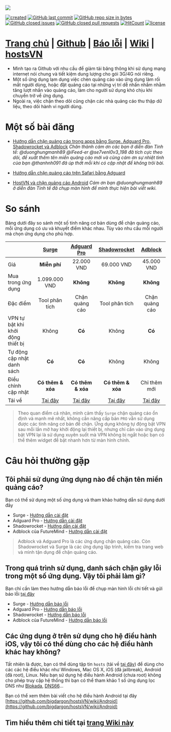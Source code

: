 ![](https://github.com/bigdargon/hostsVN/raw/gh-pages/logo.png)

[![created](https://img.shields.io/badge/created-02%20jul%202018-brightgreen.svg)](https://bigdargon.github.io/hostsVN/) [![GitHub last commit](https://img.shields.io/github/last-commit/bigdargon/hostsVN.svg)](https://github.com/bigdargon/hostsVN/commits/master) [![GitHub repo size in bytes](https://img.shields.io/github/repo-size/bigdargon/hostsVN.svg)](https://github.com/bigdargon/hostsVN)  [![GitHub closed issues](https://img.shields.io/github/issues-closed-raw/bigdargon/hostsVN.svg)](https://github.com/bigdargon/hostsVN/issues?q=is%3Aissue+is%3Aclosed) [![GitHub closed pull requests](https://img.shields.io/github/issues-pr-closed-raw/bigdargon/hostsVN.svg)](https://github.com/bigdargon/hostsVN/pulls?q=is%3Apr+is%3Aclosed) [![HitCount](http://hits.dwyl.io/bigdargon/hostsVN.svg)](https://bigdargon.github.io/hostsVN/) [![license](https://img.shields.io/github/license/bigdargon/hostsVN.svg)](https://github.com/bigdargon/hostsVN/blob/master/LICENSE)

# **[Trang chủ](https://bigdargon.github.io/hostsVN) | [Github](https://github.com/bigdargon/hostsVN) | [Báo lỗi](https://github.com/bigdargon/hostsVN/issues) | [Wiki](https://github.com/bigdargon/hostsVN/wiki) | [hostsVN](https://github.com/bigdargon/hostsVN/raw/master/hosts)**

* Mình tạo ra Github với nhu cầu để giảm tải băng thông khi sử dụng mạng internet nói chung và tiết kiệm dung lượng cho gói 3G/4G nói riêng.
* Một số ứng dụng lạm dụng việc chèn quảng cáo vào ứng dụng làm rối mắt người dùng, hoặc đặt quảng cáo tại những vị trí dễ nhấn nhầm nhằm tăng lượt nhấn vào quảng cáo, làm cho người sử dụng khó chịu khi chuyển trở về ứng dụng.
* Ngoài ra, việc chặn theo dõi cũng chặn các nhà quảng cáo thu thập dữ liệu, theo dõi hành vi người dùng.

# Một số bài đăng

* [Hướng dẫn chặn quảng cáo trong apps bằng Surge, Adguard Pro, Shadowrocket và Adblock](https://tinhte.vn/threads/huong-dan-chan-quang-cao-trong-apps-bang-surge-adguard-pro-shadowrocket-va-adblock.2844988/) _Chân thành cám ơn các bạn ở diễn đàn Tinh tế: @duonghungmanh89 @iFeed-er @se7venl0v3_198 đã tích cực theo dõi, đề xuất thêm tên miền quảng cáo mới và cũng cám ơn sự nhiệt tình của bạn @thanhnh091 đã úp thớt mỗi khi có cập nhật để không trôi bài._

* [Hướng dẫn chặn quảng cáo trên Safari bằng Adguard](https://tinhte.vn/threads/huong-dan-chan-quang-cao-tren-safari-bang-adguard.2871474/)

* [HostVN và chặn quảng cáo Android](https://tinhte.vn/threads/hostvn-va-chan-quang-cao-android.2873705/) _Cám ơn bạn @duonghungmanh89 ở diễn đàn Tinh tế đã chụp màn hình để mình thực hiện bài viết wiki._

# So sánh

Bảng dưới đây so sánh một số tính năng cơ bản dùng để chặn quảng cáo, mỗi ứng dụng có ưu và khuyết điểm khác nhau.  Tùy vào nhu cầu mỗi người mà chọn ứng dụng cho phù hợp. 

|   |[**Surge**](https://github.com/bigdargon/hostsVN/wiki/Surge)|[**Adguard Pro**](https://github.com/bigdargon/hostsVN/wiki/Adguard-Pro)|[**Shadowrocket**](https://github.com/bigdargon/hostsVN/wiki/Shadowrocket)|[**Adblock**](https://github.com/bigdargon/hostsVN/wiki/Adblock)|
|:-|:-:|:-:|:-:|:-:|
|Giá|**Miễn phí**|22.000 VND|69.000 VND|45.000 VND|
|Mua trong ứng dụng|1.099.000 VND|**Không**|**Không**|**Không**|
|Đặc điểm|Tool phân tích|Chặn quảng cáo|Tool phân tích|Chặn quảng cáo|
|VPN tự bật khi khởi động thiết bị|Không|**Có**|Không|**Có**|
|Tự động cập nhật danh sách|**Có**|**Có**|Không|Không|
|Điều chỉnh cập nhật|**Có thêm & xóa**|**Có thêm & xóa**|**Có thêm & xóa**|Chỉ thêm mới|
|Tải về|[Tại đây](https://itunes.apple.com/app/surge-3-web-developer-tool/id1329879957?mt=8)|[Tại đây](https://itunes.apple.com/app/apple-store/id1126386264?mt=8)|[Tại đây](https://itunes.apple.com/app/shadowrocket/id932747118?mt=8)|[Tại đây](https://itunes.apple.com/app/adblock/id691121579?mt=8)|

> Theo quan điểm cá nhân, mình cảm thấy `Surge` chặn quảng cáo ổn định và mạnh mẽ nhất, không cần nâng cấp bản `PRO` vẫn sử dụng được các tính năng cơ bản để chặn. Ứng dụng không tự động bật VPN sau mỗi lần mở hay khởi động lại thiết bị, nhưng chỉ cần vào ứng dụng bật VPN lại là sử dụng xuyên suốt mà VPN không bị ngắt hoặc bạn có thể thêm widget để bật nhanh hơn từ màn hình chính.

# Câu hỏi thường gặp

## Tôi phải sử dụng ứng dụng nào để chặn tên miền quảng cáo?

Bạn có thể sử dụng một số ứng dụng và tham khảo hướng dẫn sử dụng dưới đây

* Surge - [Hướng dẫn cài đặt](https://github.com/bigdargon/hostsVN/wiki/Surge)
* Adguard Pro - [Hướng dẫn cài đặt](https://github.com/bigdargon/hostsVN/wiki/Adguard-Pro)
* Shadowrocket - [Hướng dẫn cài đặt](https://github.com/bigdargon/hostsVN/wiki/Shadowrocket)
* Adblock của FutureMind - [Hướng dẫn cài đặt](https://github.com/bigdargon/hostsVN/wiki/Adblock)

> Adblock và Adguard Pro là các ứng dụng chặn quảng cáo. Còn Shadowrocket và Surge là các ứng dụng lập trình, kiểm tra trang web và mình tận dụng để chặn quảng cáo.

## Trong quá trình sử dụng, danh sách chặn gây lỗi trong một số ứng dụng. Vậy tôi phải làm gì?

Bạn chỉ cần làm theo hướng dẫn báo lỗi để chụp màn hình lỗi chi tiết và gửi báo lỗi [tại đây](https://github.com/bigdargon/hostsVN/issues)

* Surge - [Hướng dẫn báo lỗi](https://github.com/bigdargon/hostsVN/wiki/Surge#b%C3%A1o-l%E1%BB%97i)
* Adguard Pro - [Hướng dẫn báo lỗi](https://github.com/bigdargon/hostsVN/wiki/Adguard-Pro#b%C3%A1o-l%E1%BB%97i)
* Shadowrocket - [Hướng dẫn báo lỗi](https://github.com/bigdargon/hostsVN/wiki/Shadowrocket#b%C3%A1o-l%E1%BB%97i)
* Adblock của FutureMind - [Hướng dẫn báo lỗi](https://github.com/bigdargon/hostsVN/wiki/Adblock#b%C3%A1o-l%E1%BB%97i)

## Các ứng dụng ở trên sử dụng cho hệ điều hành iOS, vậy tôi có thể dùng cho các hệ điều hành khác hay không?

Tất nhiên là được, bạn có thể dùng tập tin `hosts` (tải về [tại đây](https://github.com/bigdargon/hostsVN/raw/master/hosts)) để dùng cho các các hệ điều khác như Windows, Mac OS X, iOS (đã jailbreak), Android (đã root), Linux. Nếu bạn sử dụng hệ điều hành Android (chưa root) không cho phép truy cập hệ thống thì bạn có thể tham khảo 1 số ứng dụng lọc DNS như [Blokada](https://blokada.org/#download), [DNS66](https://f-droid.org/packages/org.jak_linux.dns66/)...

Bạn có thể xem thêm bài viết cho hệ điều hành Android tại đây [https://github.com/bigdargon/hostsVN/wiki/Android](https://github.com/bigdargon/hostsVN/wiki/Android)

## Tìm hiểu thêm chi tiết tại [trang Wiki này](https://github.com/bigdargon/hostsVN/wiki)
